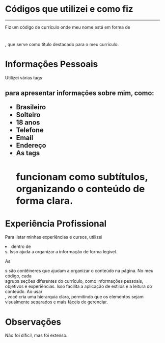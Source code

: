 # Códigos que utilizei e como fiz
--- 
Fiz um código de currículo onde meu nome está em forma de <h1></h1>, que serve como título destacado para o meu currículo.

# Informações Pessoais
Utilizei várias tags <h2> para apresentar informações sobre mim, como:

- Brasileiro
- Solteiro
- 18 anos
- Telefone
- Email
- Endereço
- As tags <h2> funcionam como subtítulos, organizando o conteúdo de forma clara.

# Experiência Profissional
Para listar minhas experiências e cursos, utilizei <li> dentro de <div>s. Isso ajuda a organizar a informação de forma legível.

As <div>s são contêineres que ajudam a organizar o conteúdo na página. No meu código, cada <div> agrupa seções diferentes do currículo, como informações pessoais, objetivos e experiências. Isso facilita a aplicação de estilos e a leitura do conteúdo. Ao usar <div>, você cria uma hierarquia clara, permitindo que os elementos sejam visualmente separados e mais fáceis de gerenciar.


# Observações
Não foi difícil, mas foi extenso.
